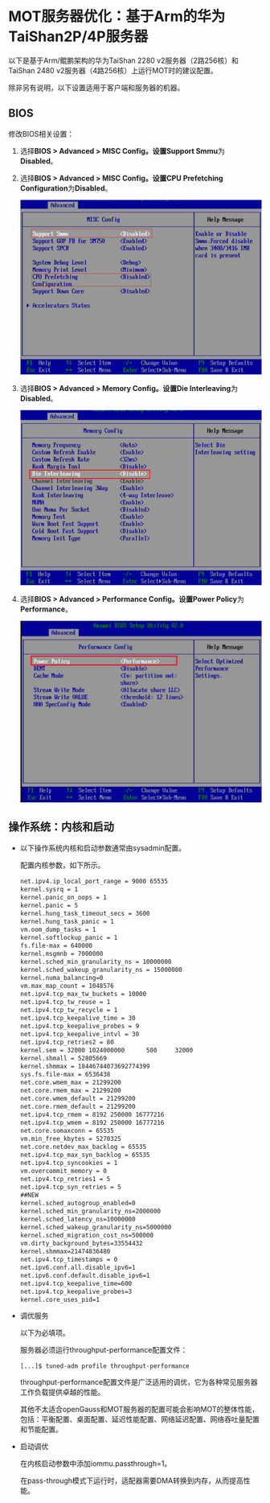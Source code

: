 # MOT服务器优化：基于Arm的华为TaiShan2P/4P服务器<a name="ZH-CN_TOPIC_0280525129"></a>

以下是基于Arm/鲲鹏架构的华为TaiShan 2280 v2服务器（2路256核）和TaiShan 2480 v2服务器（4路256核）上运行MOT时的建议配置。

除非另有说明，以下设置适用于客户端和服务器的机器。

## BIOS<a name="section31155189"></a>

修改BIOS相关设置：

1.  选择**BIOS **\>  **Advanced**  \>  **MISC Config**。设置**Support Smmu**为**Disabled**。
2.  选择**BIOS **\>  **Advanced**  \>  **MISC Config**。设置**CPU Prefetching Configuration**为**Disabled**。

    ![](figures/zh-cn_image_0280525203.png)

3.  选择**BIOS **\>  **Advanced**  \>  **Memory Config**。设置**Die Interleaving**为**Disabled**。

    ![](figures/zh-cn_image_0280525205.png)

4.  选择**BIOS **\>  **Advanced**  \>  **Performance Config**。设置**Power Policy**为**Performance**。

    ![](figures/zh-cn_image_0280525207.png)


## 操作系统：内核和启动<a name="section11961253"></a>

-   以下操作系统内核和启动参数通常由sysadmin配置。

    配置内核参数，如下所示。

    ```
    net.ipv4.ip_local_port_range = 9000 65535 
    kernel.sysrq = 1 
    kernel.panic_on_oops = 1 
    kernel.panic = 5 
    kernel.hung_task_timeout_secs = 3600 
    kernel.hung_task_panic = 1 
    vm.oom_dump_tasks = 1 
    kernel.softlockup_panic = 1 
    fs.file-max = 640000 
    kernel.msgmnb = 7000000 
    kernel.sched_min_granularity_ns = 10000000 
    kernel.sched_wakeup_granularity_ns = 15000000 
    kernel.numa_balancing=0 
    vm.max_map_count = 1048576 
    net.ipv4.tcp_max_tw_buckets = 10000 
    net.ipv4.tcp_tw_reuse = 1 
    net.ipv4.tcp_tw_recycle = 1 
    net.ipv4.tcp_keepalive_time = 30 
    net.ipv4.tcp_keepalive_probes = 9 
    net.ipv4.tcp_keepalive_intvl = 30 
    net.ipv4.tcp_retries2 = 80 
    kernel.sem = 32000 1024000000      500     32000 
    kernel.shmall = 52805669 
    kernel.shmmax = 18446744073692774399 
    sys.fs.file-max = 6536438 
    net.core.wmem_max = 21299200 
    net.core.rmem_max = 21299200 
    net.core.wmem_default = 21299200 
    net.core.rmem_default = 21299200 
    net.ipv4.tcp_rmem = 8192 250000 16777216 
    net.ipv4.tcp_wmem = 8192 250000 16777216 
    net.core.somaxconn = 65535 
    vm.min_free_kbytes = 5270325 
    net.core.netdev_max_backlog = 65535 
    net.ipv4.tcp_max_syn_backlog = 65535 
    net.ipv4.tcp_syncookies = 1 
    vm.overcommit_memory = 0 
    net.ipv4.tcp_retries1 = 5 
    net.ipv4.tcp_syn_retries = 5 
    ##NEW 
    kernel.sched_autogroup_enabled=0 
    kernel.sched_min_granularity_ns=2000000 
    kernel.sched_latency_ns=10000000 
    kernel.sched_wakeup_granularity_ns=5000000 
    kernel.sched_migration_cost_ns=500000 
    vm.dirty_background_bytes=33554432 
    kernel.shmmax=21474836480 
    net.ipv4.tcp_timestamps = 0 
    net.ipv6.conf.all.disable_ipv6=1 
    net.ipv6.conf.default.disable_ipv6=1 
    net.ipv4.tcp_keepalive_time=600 
    net.ipv4.tcp_keepalive_probes=3 
    kernel.core_uses_pid=1
    ```

-   调优服务

    以下为必填项。

    服务器必须运行throughput-performance配置文件：

    ```
    [...]$ tuned-adm profile throughput-performance
    ```

    throughput-performance配置文件是广泛适用的调优，它为各种常见服务器工作负载提供卓越的性能。

    其他不太适合openGauss和MOT服务器的配置可能会影响MOT的整体性能，包括：平衡配置、桌面配置、延迟性能配置、网络延迟配置、网络吞吐量配置和节能配置。

-   启动调优

    在内核启动参数中添加iommu.passthrough=1。

    在pass-through模式下运行时，适配器需要DMA转换到内存，从而提高性能。


